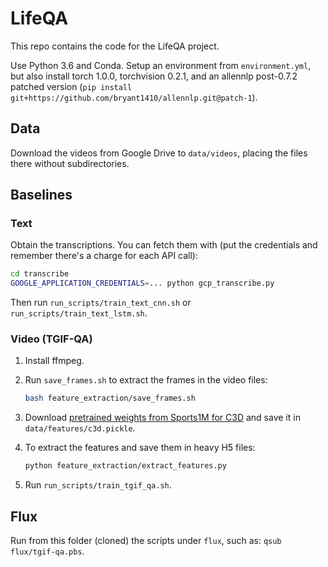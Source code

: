 # LifeQA

This repo contains the code for the LifeQA project.

Use Python 3.6 and Conda. Setup an environment from `environment.yml`, but also install torch 1.0.0, torchvision 0.2.1,
and an allennlp post-0.7.2 patched version (`pip install git+https://github.com/bryant1410/allennlp.git@patch-1`).

## Data

Download the videos from Google Drive to `data/videos`, placing the files there without subdirectories.

## Baselines

### Text

Obtain the transcriptions. You can fetch them with (put the credentials and remember there's a charge for each API
call):

```bash
cd transcribe
GOOGLE_APPLICATION_CREDENTIALS=... python gcp_transcribe.py
```

Then run `run_scripts/train_text_cnn.sh` or `run_scripts/train_text_lstm.sh`.

### Video (TGIF-QA)

1. Install ffmpeg.
2. Run `save_frames.sh` to extract the frames in the video files:

    ```bash
    bash feature_extraction/save_frames.sh
    ```

3. Download [pretrained weights from Sports1M for C3D](http://imagelab.ing.unimore.it/files/c3d_pytorch/c3d.pickle)
and save it in `data/features/c3d.pickle`.
4. To extract the features and save them in heavy H5 files:

    ```bash
    python feature_extraction/extract_features.py
    ``` 
5. Run `run_scripts/train_tgif_qa.sh`.

## Flux

Run from this folder (cloned) the scripts under `flux`, such as: `qsub flux/tgif-qa.pbs`.
